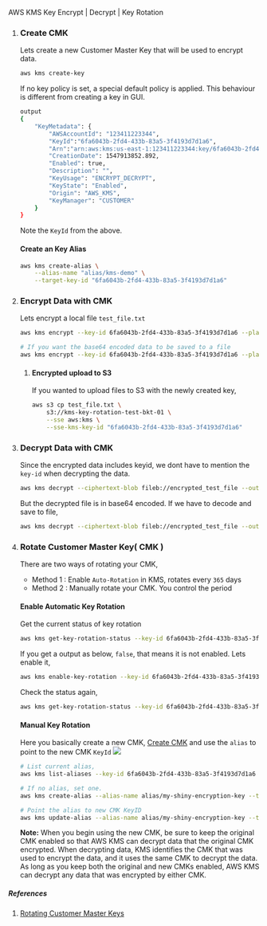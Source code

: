 AWS KMS Key Encrypt | Decrypt | Key Rotation


1. ### Create CMK
    Lets create a new Customer Master Key that will be  used to encrypt data.
    ```sh
    aws kms create-key
    ```
    If no key policy is set, a special default policy is    applied. This behaviour is different from creating a   key in GUI.
    ```sh
    output
    {
        "KeyMetadata": {
            "AWSAccountId": "123411223344",
            "KeyId":"6fa6043b-2fd4-433b-83a5-3f4193d7d1a6",
            "Arn":"arn:aws:kms:us-east-1:123411223344:key/6fa6043b-2fd4-433b-83a5-3f4193d7d1a6",
            "CreationDate": 1547913852.892,
            "Enabled": true,
            "Description": "",
            "KeyUsage": "ENCRYPT_DECRYPT",
            "KeyState": "Enabled",
            "Origin": "AWS_KMS",
            "KeyManager": "CUSTOMER"
        }
    }
    ```
    Note the `KeyId` from the above.

    #### Create an Key Alias
    ```sh
    aws kms create-alias \
        --alias-name "alias/kms-demo" \
        --target-key-id "6fa6043b-2fd4-433b-83a5-3f4193d7d1a6"
    ```

1. ### Encrypt Data with CMK
    Lets encrypt a local file `test_file.txt`
    ```sh
    aws kms encrypt --key-id 6fa6043b-2fd4-433b-83a5-3f4193d7d1a6 --plaintext fileb://test_file.txt --output text --query CiphertextBlob

    # If you want the base64 encoded data to be saved to a file
    aws kms encrypt --key-id 6fa6043b-2fd4-433b-83a5-3f4193d7d1a6 --plaintext fileb://test_file.txt --output text --query CiphertextBlob | base64 --decode > encrypted_test_file
    ```
    1. #### Encrypted upload to S3
        If you wanted to upload files to S3 with the newly created key,
        ```sh
        aws s3 cp test_file.txt \
            s3://kms-key-rotation-test-bkt-01 \
            --sse aws:kms \
            --sse-kms-key-id "6fa6043b-2fd4-433b-83a5-3f4193d7d1a6"
        ```

1. ### Decrypt Data with CMK
    Since the encrypted data includes keyid, we dont have to mention the `key-id` when decrypting the data.

    ```sh
    aws kms decrypt --ciphertext-blob fileb://encrypted_test_file --output text --query Plaintext
    ```
    But the decrypted file is in base64 encoded. If we have to decode and save to file,
    ```sh
    aws kms decrypt --ciphertext-blob fileb://encrypted_test_file --output text --query Plaintext | base64 --decode > decrypted_test_file.txt
    ```

1. ### Rotate Customer Master Key( CMK )
    There are two ways of rotating your CMK,
    - Method 1 : Enable `Auto-Rotation` in KMS, rotates every `365` days
    - Method 2 : Manually rotate your CMK. You control the period

    #### Enable Automatic Key Rotation
    Get the current status of key rotation
    ```sh
    aws kms get-key-rotation-status --key-id 6fa6043b-2fd4-433b-83a5-3f4193d7d1a6
    ```
    If you get a output as below, `false`, that means it is not enabled. Lets enable it,
    ```sh
    aws kms enable-key-rotation --key-id 6fa6043b-2fd4-433b-83a5-3f4193d7d1a6
    ```
    Check the status again,
    ```sh
    aws kms get-key-rotation-status --key-id 6fa6043b-2fd4-433b-83a5-3f4193d7d1a6
    ```
    
    #### Manual Key Rotation
    Here you basically create a new CMK, [Create CMK](#create-cmk) and use the `alias` to point to the new CMK `KeyId`
    ![](https://docs.aws.amazon.com/kms/latest/developerguide/images/key-rotation-manual.png)
    
    ```sh
    # List current alias,
    aws kms list-aliases --key-id 6fa6043b-2fd4-433b-83a5-3f4193d7d1a6
    
    # If no alias, set one.
    aws kms create-alias --alias-name alias/my-shiny-encryption-key --target-key-id 6fa6043b-2fd4-433b-83a5-3f4193d7d1a6

    # Point the alias to new CMK KeyID
    aws kms update-alias --alias-name alias/my-shiny-encryption-key --target-key-id 0987dcba-09fe-87dc-65ba-ab0987654321
    ```
    **Note:** When you begin using the new CMK, be sure to keep the original CMK enabled so that AWS KMS can decrypt data that the original CMK encrypted. When decrypting data, KMS identifies the CMK that was used to encrypt the data, and it uses the same CMK to decrypt the data. As long as you keep both the original and new CMKs enabled, AWS KMS can decrypt any data that was encrypted by either CMK.

##### References
1. [Rotating Customer Master Keys](https://docs.aws.amazon.com/kms/latest/developerguide/rotate-keys.html#rotate-keys-manually)